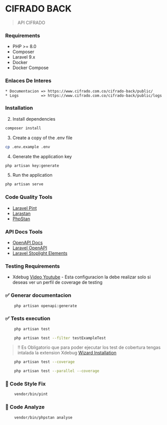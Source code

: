 # CIFRADO BACK
> API CIFRADO

### Requirements

- PHP >= 8.0
- Composer
- Laravel 9.x
- Docker
- Docker Compose

### Enlaces De Interes
    * Documentacion => https://www.cifrado.com.co/cifrado-back/public/
    * Logs          => https://www.cifrado.com.co/cifrado-back/public/logs

### Installation

2. Install dependencies
```sh
composer install
```

3. Create a copy of the .env file
```sh
cp .env.example .env
```

4. Generate the application key
```sh
php artisan key:generate
```

5. Run the application
```sh
php artisan serve
```


### Code Quality Tools

- [Laravel Pint](https://github.com/laravel/pint)
- [Larastan](https://github.com/nunomaduro/larastan)
- [PhpStan](https://phpstan.org/)

### API Docs Tools

- [OpenAPI Docs](https://vyuldashev.github.io/laravel-openapi/)
- [Laravel OpenAPI](https://github.com/vyuldashev/laravel-openapi)
- [Laravel Stoplight Elements](https://github.com/JustSteveKing/laravel-stoplight-elements)

### Testing Requirements
- Xdebug [Video Youtube](https://www.youtube.com/watch?v=4lGzriRZlYo) - Esta configuracion la debe realizar solo si deseas ver un perfil de coverage de testing


### ✅ Generar documentacion
```sh
    php artisan openapi:generate
```

### ✅ Tests execution
```sh
    php artisan test
```
```sh
    php artisan test --filter testExampleTest
```

> !! Es Obligatorio que para poder ejecutar los test de cobertura tengas intalada la extension Xdebug [Wizard Installation](https://xdebug.org/wizard)

```bash
    php artisan test --coverage
```
```bash
    php artisan test --parallel --coverage
```


### 📝 Code Style Fix

```sh
    vendor/bin/pint
```

### 📝 Code Analyze
```sh
    vendor/bin/phpstan analyse
```
